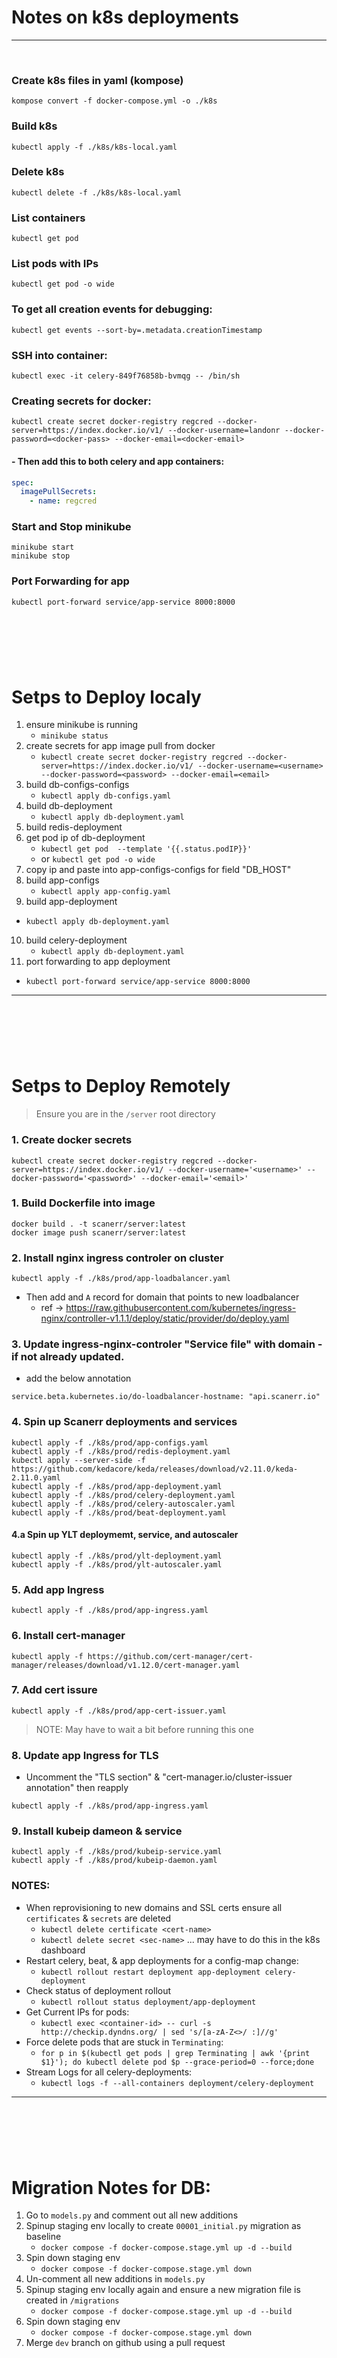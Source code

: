 # Notes on k8s deployments
---
<br>


### Create k8s files in yaml (kompose)
```shell
kompose convert -f docker-compose.yml -o ./k8s
```

### Build k8s 
```shell
kubectl apply -f ./k8s/k8s-local.yaml
```

### Delete k8s 
```shell
kubectl delete -f ./k8s/k8s-local.yaml
```

### List containers 
```shell
kubectl get pod
```

### List pods with IPs
```shell
kubectl get pod -o wide
```

### To get all creation events for debugging:
```shell
kubectl get events --sort-by=.metadata.creationTimestamp
```

### SSH into container:
```shell
kubectl exec -it celery-849f76858b-bvmqg -- /bin/sh
```

### Creating secrets for docker:
```shell
kubectl create secret docker-registry regcred --docker-server=https://index.docker.io/v1/ --docker-username=landonr --docker-password=<docker-pass> --docker-email=<docker-email>
```

#### - Then add this to both celery and app containers:
```yaml
spec:
  imagePullSecrets:
    - name: regcred
```

### Start and Stop minikube
```shell
minikube start
minikube stop
```

### Port Forwarding for app
```shell
kubectl port-forward service/app-service 8000:8000
```


<div style="margin-top: 8rem; margin-bottom: 8rem"></div>


# Setps to Deploy localy
1. ensure minikube is running
   - ``` minikube status ``` 
2. create secrets for app image pull from docker
   - ``` kubectl create secret docker-registry regcred --docker-server=https://index.docker.io/v1/ --docker-username=<username> --docker-password=<password> --docker-email=<email> ```
3. build db-configs-configs 
   - ``` kubectl apply db-configs.yaml ``` 
4. build db-deployment
   - ``` kubectl apply db-deployment.yaml ``` 
5. build redis-deployment
6. get pod ip of db-deployment
   - ``` kubectl get pod  --template '{{.status.podIP}}' ```
   - or ``` kubectl get pod -o wide ```
7. copy ip and paste into app-configs-configs for field "DB_HOST"
8. build app-configs
   - ``` kubectl apply app-config.yaml ``` 
9.  build app-deployment
   - ``` kubectl apply db-deployment.yaml ``` 
10. build celery-deployment
    - ``` kubectl apply db-deployment.yaml ``` 
11. port forwarding to app deployment
   -  ``` kubectl port-forward service/app-service 8000:8000 ```
  

---

<div style="margin-top: 8rem; margin-bottom: 8rem"></div>

# Setps to Deploy Remotely

> Ensure you are in the `/server` root directory 

### 1. Create docker secrets  
``` shell
kubectl create secret docker-registry regcred --docker-server=https://index.docker.io/v1/ --docker-username='<username>' --docker-password='<password>' --docker-email='<email>'
```


### 1. Build Dockerfile into image
``` shell
docker build . -t scanerr/server:latest
docker image push scanerr/server:latest
```


### 2. Install nginx ingress controler on cluster
``` shell
kubectl apply -f ./k8s/prod/app-loadbalancer.yaml
```
- Then add and `A` record for domain that points to new loadbalancer
  - ref -> https://raw.githubusercontent.com/kubernetes/ingress-nginx/controller-v1.1.1/deploy/static/provider/do/deploy.yaml


### 3. Update ingress-nginx-controler "Service file" with domain - if not already updated.
- add the below annotation 
``` shell
service.beta.kubernetes.io/do-loadbalancer-hostname: "api.scanerr.io"
```


### 4. Spin up Scanerr deployments and services
``` shell
kubectl apply -f ./k8s/prod/app-configs.yaml
kubectl apply -f ./k8s/prod/redis-deployment.yaml
kubectl apply --server-side -f https://github.com/kedacore/keda/releases/download/v2.11.0/keda-2.11.0.yaml
kubectl apply -f ./k8s/prod/app-deployment.yaml
kubectl apply -f ./k8s/prod/celery-deployment.yaml
kubectl apply -f ./k8s/prod/celery-autoscaler.yaml
kubectl apply -f ./k8s/prod/beat-deployment.yaml
```


#### 4.a  Spin up YLT deploymemt, service, and autoscaler
``` shell
kubectl apply -f ./k8s/prod/ylt-deployment.yaml
kubectl apply -f ./k8s/prod/ylt-autoscaler.yaml
```


### 5. Add app Ingress
``` shell
kubectl apply -f ./k8s/prod/app-ingress.yaml
```


### 6. Install cert-manager
``` shell
kubectl apply -f https://github.com/cert-manager/cert-manager/releases/download/v1.12.0/cert-manager.yaml
```


### 7. Add cert issure
``` shell
kubectl apply -f ./k8s/prod/app-cert-issuer.yaml
```
> NOTE: May have to wait a bit before running this one
  

### 8. Update app Ingress for TLS 
- Uncomment the "TLS section" & "cert-manager.io/cluster-issuer annotation" then reapply 
``` shell
kubectl apply -f ./k8s/prod/app-ingress.yaml
```


### 9. Install kubeip dameon & service
``` shell
kubectl apply -f ./k8s/prod/kubeip-service.yaml
kubectl apply -f ./k8s/prod/kubeip-daemon.yaml
```


### NOTES:
 - When reprovisioning to new domains and SSL certs ensure all `certificates` & `secrets` are deleted
   - `kubectl delete certificate <cert-name>`
   - `kubectl delete secret <sec-name>` ... may have to do this in the k8s dashboard
 - Restart celery, beat, & app deployments for a config-map change:
   - `kubectl rollout restart deployment app-deployment celery-deployment`
 - Check status of deployment rollout
   - `kubectl rollout status deployment/app-deployment`
 - Get Current IPs for pods:
   - `kubectl exec <container-id> -- curl -s http://checkip.dyndns.org/ | sed 's/[a-zA-Z<>/ :]//g'`
 - Force delete pods that are stuck in `Terminating`:
   - `for p in $(kubectl get pods | grep Terminating | awk '{print $1}'); do kubectl delete pod $p --grace-period=0 --force;done`
 - Stream Logs for all celery-deployments:
   - `kubectl logs -f --all-containers deployment/celery-deployment`



---

<div style="margin-top: 8rem; margin-bottom: 8rem"></div>

# Migration Notes for DB:
1. Go to `models.py` and comment out all new additions
2. Spinup staging env locally to create `00001_initial.py` migration as baseline
   - `docker compose -f docker-compose.stage.yml up -d --build`
3. Spin down staging env
   - `docker compose -f docker-compose.stage.yml down`
4. Un-comment all new additions in `models.py`
5. Spinup staging env locally again and ensure a new migration file is created in `/migrations`
   - `docker compose -f docker-compose.stage.yml up -d --build`
6. Spin down staging env
   - `docker compose -f docker-compose.stage.yml down`
7. Merge `dev` branch on github using a pull request